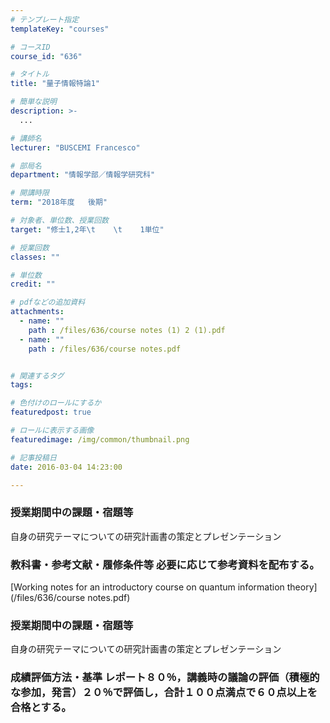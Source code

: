 ```yaml
---
# テンプレート指定
templateKey: "courses"

# コースID
course_id: "636"

# タイトル
title: "量子情報特論1"

# 簡単な説明
description: >-
  ...

# 講師名
lecturer: "BUSCEMI Francesco"

# 部局名
department: "情報学部／情報学研究科"

# 開講時限
term: "2018年度	後期"

# 対象者、単位数、授業回数
target: "修士1,2年\t    \t    1単位"

# 授業回数
classes: ""

# 単位数
credit: ""

# pdfなどの追加資料
attachments: 
  - name: "" 
    path : /files/636/course notes (1) 2 (1).pdf
  - name: "" 
    path : /files/636/course notes.pdf


# 関連するタグ
tags:

# 色付けのロールにするか
featuredpost: true

# ロールに表示する画像
featuredimage: /img/common/thumbnail.png

# 記事投稿日
date: 2016-03-04 14:23:00

---
```




### 授業期間中の課題・宿題等

自身の研究テーマについての研究計画書の策定とプレゼンテーション

### 教科書・参考文献・履修条件等 必要に応じて参考資料を配布する。


[Working notes for an introductory course on quantum information theory](/files/636/course notes.pdf) 
### 授業期間中の課題・宿題等

自身の研究テーマについての研究計画書の策定とプレゼンテーション
### 成績評価方法・基準 レポート８０％，講義時の議論の評価（積極的な参加，発言）２０％で評価し，合計１００点満点で６０点以上を合格とする。
